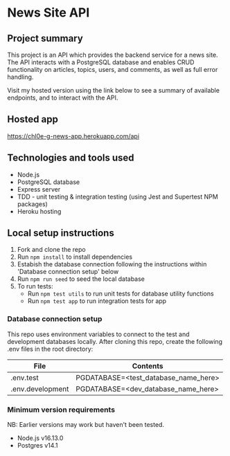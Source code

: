 # News Site API

## Project summary
This project is an API which provides the backend service for a news site. The API interacts with a PostgreSQL database and enables CRUD functionality on articles, topics, users, and comments, as well as full error handling. 

Visit my hosted version using the link below to see a summary of available endpoints, and to interact with the API.

## Hosted app
https://chl0e-g-news-app.herokuapp.com/api

## Technologies and tools used
* Node.js
* PostgreSQL database
* Express server
* TDD - unit testing & integration testing (using Jest and Supertest NPM packages)
* Heroku hosting

## Local setup instructions
1. Fork and clone the repo
2. Run `npm install` to install dependencies
3. Estabish the database connection following the instructions within 'Database connection setup' below
4. Run `npm run seed` to seed the local database
5. To run tests:
    * Run `npm test utils` to run unit tests for database utility functions
    * Run `npm test app` to run integration tests for app

### Database connection setup
This repo uses environment variables to connect to the test and development databases locally. After cloning this repo, create the following .env files in the root directory:

| File             | Contents                             |
| ---------------- | ------------------------------------ |
| .env.test        | PGDATABASE=<test_database_name_here> |
| .env.development | PGDATABASE=<dev_database_name_here>  |

### Minimum version requirements
NB: Earlier versions may work but haven't been tested.
* Node.js v16.13.0
* Postgres v14.1